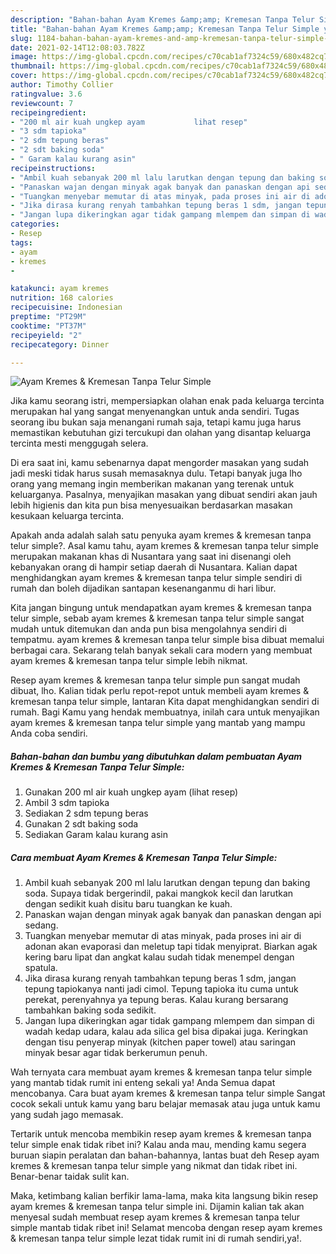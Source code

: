 ```yaml
---
description: "Bahan-bahan Ayam Kremes &amp;amp; Kremesan Tanpa Telur Simple yang nikmat dan Mudah Dibuat"
title: "Bahan-bahan Ayam Kremes &amp;amp; Kremesan Tanpa Telur Simple yang nikmat dan Mudah Dibuat"
slug: 1184-bahan-bahan-ayam-kremes-and-amp-kremesan-tanpa-telur-simple-yang-nikmat-dan-mudah-dibuat
date: 2021-02-14T12:08:03.782Z
image: https://img-global.cpcdn.com/recipes/c70cab1af7324c59/680x482cq70/ayam-kremes-kremesan-tanpa-telur-simple-foto-resep-utama.jpg
thumbnail: https://img-global.cpcdn.com/recipes/c70cab1af7324c59/680x482cq70/ayam-kremes-kremesan-tanpa-telur-simple-foto-resep-utama.jpg
cover: https://img-global.cpcdn.com/recipes/c70cab1af7324c59/680x482cq70/ayam-kremes-kremesan-tanpa-telur-simple-foto-resep-utama.jpg
author: Timothy Collier
ratingvalue: 3.6
reviewcount: 7
recipeingredient:
- "200 ml air kuah ungkep ayam           lihat resep"
- "3 sdm tapioka"
- "2 sdm tepung beras"
- "2 sdt baking soda"
- " Garam kalau kurang asin"
recipeinstructions:
- "Ambil kuah sebanyak 200 ml lalu larutkan dengan tepung dan baking soda. Supaya tidak bergerindil, pakai mangkok kecil dan larutkan dengan sedikit kuah disitu baru tuangkan ke kuah."
- "Panaskan wajan dengan minyak agak banyak dan panaskan dengan api sedang."
- "Tuangkan menyebar memutar di atas minyak, pada proses ini air di adonan akan evaporasi dan meletup tapi tidak menyiprat. Biarkan agak kering baru lipat dan angkat kalau sudah tidak menempel dengan spatula."
- "Jika dirasa kurang renyah tambahkan tepung beras 1 sdm, jangan tepung tapiokanya nanti jadi cimol. Tepung tapioka itu cuma untuk perekat, perenyahnya ya tepung beras. Kalau kurang bersarang tambahkan baking soda sedikit."
- "Jangan lupa dikeringkan agar tidak gampang mlempem dan simpan di wadah kedap udara, kalau ada silica gel bisa dipakai juga. Keringkan dengan tisu penyerap minyak (kitchen paper towel) atau saringan minyak besar agar tidak berkerumun penuh."
categories:
- Resep
tags:
- ayam
- kremes
- 

katakunci: ayam kremes  
nutrition: 168 calories
recipecuisine: Indonesian
preptime: "PT29M"
cooktime: "PT37M"
recipeyield: "2"
recipecategory: Dinner

---
```



![Ayam Kremes &amp; Kremesan Tanpa Telur Simple](https://img-global.cpcdn.com/recipes/c70cab1af7324c59/680x482cq70/ayam-kremes-kremesan-tanpa-telur-simple-foto-resep-utama.jpg)

Jika kamu seorang istri, mempersiapkan olahan enak pada keluarga tercinta merupakan hal yang sangat menyenangkan untuk anda sendiri. Tugas seorang ibu bukan saja menangani rumah saja, tetapi kamu juga harus memastikan kebutuhan gizi tercukupi dan olahan yang disantap keluarga tercinta mesti menggugah selera.

Di era  saat ini, kamu sebenarnya dapat mengorder masakan yang sudah jadi meski tidak harus susah memasaknya dulu. Tetapi banyak juga lho orang yang memang ingin memberikan makanan yang terenak untuk keluarganya. Pasalnya, menyajikan masakan yang dibuat sendiri akan jauh lebih higienis dan kita pun bisa menyesuaikan berdasarkan masakan kesukaan keluarga tercinta. 



Apakah anda adalah salah satu penyuka ayam kremes &amp; kremesan tanpa telur simple?. Asal kamu tahu, ayam kremes &amp; kremesan tanpa telur simple merupakan makanan khas di Nusantara yang saat ini disenangi oleh kebanyakan orang di hampir setiap daerah di Nusantara. Kalian dapat menghidangkan ayam kremes &amp; kremesan tanpa telur simple sendiri di rumah dan boleh dijadikan santapan kesenanganmu di hari libur.

Kita jangan bingung untuk mendapatkan ayam kremes &amp; kremesan tanpa telur simple, sebab ayam kremes &amp; kremesan tanpa telur simple sangat mudah untuk ditemukan dan anda pun bisa mengolahnya sendiri di tempatmu. ayam kremes &amp; kremesan tanpa telur simple bisa dibuat memalui berbagai cara. Sekarang telah banyak sekali cara modern yang membuat ayam kremes &amp; kremesan tanpa telur simple lebih nikmat.

Resep ayam kremes &amp; kremesan tanpa telur simple pun sangat mudah dibuat, lho. Kalian tidak perlu repot-repot untuk membeli ayam kremes &amp; kremesan tanpa telur simple, lantaran Kita dapat menghidangkan sendiri di rumah. Bagi Kamu yang hendak membuatnya, inilah cara untuk menyajikan ayam kremes &amp; kremesan tanpa telur simple yang mantab yang mampu Anda coba sendiri.

<!--inarticleads1-->

##### Bahan-bahan dan bumbu yang dibutuhkan dalam pembuatan Ayam Kremes &amp; Kremesan Tanpa Telur Simple:

1. Gunakan 200 ml air kuah ungkep ayam           (lihat resep)
1. Ambil 3 sdm tapioka
1. Sediakan 2 sdm tepung beras
1. Gunakan 2 sdt baking soda
1. Sediakan  Garam kalau kurang asin




<!--inarticleads2-->

##### Cara membuat Ayam Kremes &amp; Kremesan Tanpa Telur Simple:

1. Ambil kuah sebanyak 200 ml lalu larutkan dengan tepung dan baking soda. Supaya tidak bergerindil, pakai mangkok kecil dan larutkan dengan sedikit kuah disitu baru tuangkan ke kuah.
1. Panaskan wajan dengan minyak agak banyak dan panaskan dengan api sedang.
1. Tuangkan menyebar memutar di atas minyak, pada proses ini air di adonan akan evaporasi dan meletup tapi tidak menyiprat. Biarkan agak kering baru lipat dan angkat kalau sudah tidak menempel dengan spatula.
1. Jika dirasa kurang renyah tambahkan tepung beras 1 sdm, jangan tepung tapiokanya nanti jadi cimol. Tepung tapioka itu cuma untuk perekat, perenyahnya ya tepung beras. Kalau kurang bersarang tambahkan baking soda sedikit.
1. Jangan lupa dikeringkan agar tidak gampang mlempem dan simpan di wadah kedap udara, kalau ada silica gel bisa dipakai juga. Keringkan dengan tisu penyerap minyak (kitchen paper towel) atau saringan minyak besar agar tidak berkerumun penuh.




Wah ternyata cara membuat ayam kremes &amp; kremesan tanpa telur simple yang mantab tidak rumit ini enteng sekali ya! Anda Semua dapat mencobanya. Cara buat ayam kremes &amp; kremesan tanpa telur simple Sangat cocok sekali untuk kamu yang baru belajar memasak atau juga untuk kamu yang sudah jago memasak.

Tertarik untuk mencoba membikin resep ayam kremes &amp; kremesan tanpa telur simple enak tidak ribet ini? Kalau anda mau, mending kamu segera buruan siapin peralatan dan bahan-bahannya, lantas buat deh Resep ayam kremes &amp; kremesan tanpa telur simple yang nikmat dan tidak ribet ini. Benar-benar taidak sulit kan. 

Maka, ketimbang kalian berfikir lama-lama, maka kita langsung bikin resep ayam kremes &amp; kremesan tanpa telur simple ini. Dijamin kalian tak akan menyesal sudah membuat resep ayam kremes &amp; kremesan tanpa telur simple mantab tidak ribet ini! Selamat mencoba dengan resep ayam kremes &amp; kremesan tanpa telur simple lezat tidak rumit ini di rumah sendiri,ya!.


